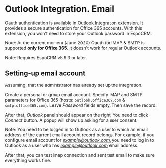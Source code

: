 # Outlook Integration. Email

Oauth authentication is available in [Outlook Integration](https://www.espocrm.com/extensions/outlook-integration) extension. It provides a secure authentication for Office 365 accounts. With this extension, you won’t need to store your Outlook password in EspoCRM.

Note: At the current moment (June 2020) Oauth for IMAP & SMTP is supported **only for Office 365**. It doesn't work for regular Outlook accounts.

Note: Requires EspoCRM v5.9.3 or later.

## Setting-up email account

Assuming, that the administrator has already set up the integration.

Create a personal or group email account. Specify IMAP and SMTP parameters for Office 365 (hosts: `outlook.office365.com` & `smtp.office365.com`). Leave *Password* fields empty. Then save the record.

After that, *Outlook* panel should appear on the right. You need to click *Connect* button. A popup will show up asking for a user consent.

Note: You need to be logged in to Outlook as a user to which an email address of the current email account record belongs. For example, if you configure email account for *example@outlook.com*, you need to log in to Outlook as a user who has *example@outlook.com* email address.

After that, you can test imap connection and sent test email to make sure everything works fine.

